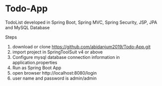 # Todo-App
TodoList developed in Spring Boot, Spring MVC, Spring Security, JSP, JPA and MySQL Database

Steps

1. download or clone https://github.com/abidanjum2019/Todo-App.git
2. import project in SpringToolSuit v4 or above
3. Configure mysql database connection information in application.properties
4. Run as Spring Boot App
5. open browser http://localhost:8080/login
6. user name and password is admin/admin

